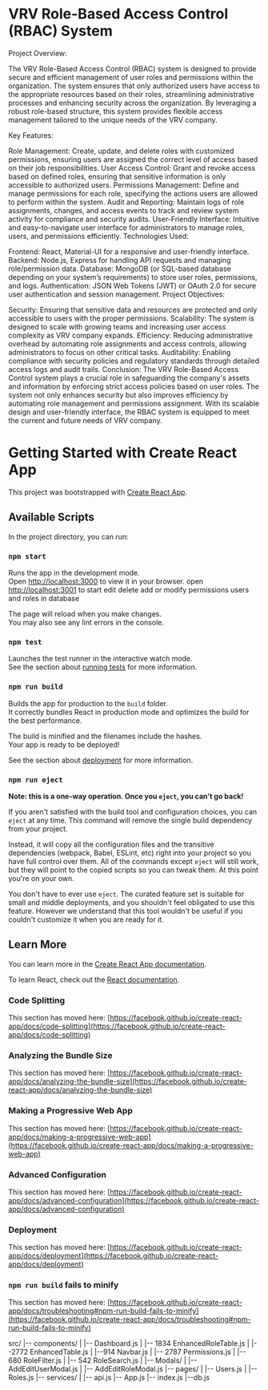 # VRV Role-Based Access Control (RBAC) System
Project Overview:

The VRV Role-Based Access Control (RBAC) system is designed to provide secure and efficient management of user roles and permissions within the organization. The system ensures that only authorized users have access to the appropriate resources based on their roles, streamlining administrative processes and enhancing security across the organization. By leveraging a robust role-based structure, this system provides flexible access management tailored to the unique needs of the VRV company.

Key Features:

Role Management: Create, update, and delete roles with customized permissions, ensuring users are assigned the correct level of access based on their job responsibilities.
User Access Control: Grant and revoke access based on defined roles, ensuring that sensitive information is only accessible to authorized users.
Permissions Management: Define and manage permissions for each role, specifying the actions users are allowed to perform within the system.
Audit and Reporting: Maintain logs of role assignments, changes, and access events to track and review system activity for compliance and security audits.
User-Friendly Interface: Intuitive and easy-to-navigate user interface for administrators to manage roles, users, and permissions efficiently.
Technologies Used:

Frontend: React, Material-UI for a responsive and user-friendly interface.
Backend: Node.js, Express for handling API requests and managing role/permission data.
Database: MongoDB (or SQL-based database depending on your system’s requirements) to store user roles, permissions, and logs.
Authentication: JSON Web Tokens (JWT) or OAuth 2.0 for secure user authentication and session management.
Project Objectives:

Security: Ensuring that sensitive data and resources are protected and only accessible to users with the proper permissions.
Scalability: The system is designed to scale with growing teams and increasing user access complexity as VRV company expands.
Efficiency: Reducing administrative overhead by automating role assignments and access controls, allowing administrators to focus on other critical tasks.
Auditability: Enabling compliance with security policies and regulatory standards through detailed access logs and audit trails.
Conclusion: The VRV Role-Based Access Control system plays a crucial role in safeguarding the company's assets and information by enforcing strict access policies based on user roles. The system not only enhances security but also improves efficiency by automating role management and permissions assignment. With its scalable design and user-friendly interface, the RBAC system is equipped to meet the current and future needs of VRV company.













# Getting Started with Create React App

This project was bootstrapped with [Create React App](https://github.com/facebook/create-react-app).

## Available Scripts

In the project directory, you can run:

### `npm start`

Runs the app in the development mode.\
Open [http://localhost:3000](http://localhost:3000) to view it in your browser. open [http://localhost:3001](http://localhost:3001) to start edit delete add or modify permissions users and roles in database

The page will reload when you make changes.\
You may also see any lint errors in the console.

### `npm test`

Launches the test runner in the interactive watch mode.\
See the section about [running tests](https://facebook.github.io/create-react-app/docs/running-tests) for more information.

### `npm run build`

Builds the app for production to the `build` folder.\
It correctly bundles React in production mode and optimizes the build for the best performance.

The build is minified and the filenames include the hashes.\
Your app is ready to be deployed!

See the section about [deployment](https://facebook.github.io/create-react-app/docs/deployment) for more information.

### `npm run eject`

**Note: this is a one-way operation. Once you `eject`, you can't go back!**

If you aren't satisfied with the build tool and configuration choices, you can `eject` at any time. This command will remove the single build dependency from your project.

Instead, it will copy all the configuration files and the transitive dependencies (webpack, Babel, ESLint, etc) right into your project so you have full control over them. All of the commands except `eject` will still work, but they will point to the copied scripts so you can tweak them. At this point you're on your own.

You don't have to ever use `eject`. The curated feature set is suitable for small and middle deployments, and you shouldn't feel obligated to use this feature. However we understand that this tool wouldn't be useful if you couldn't customize it when you are ready for it.

## Learn More

You can learn more in the [Create React App documentation](https://facebook.github.io/create-react-app/docs/getting-started).

To learn React, check out the [React documentation](https://reactjs.org/).

### Code Splitting

This section has moved here: [https://facebook.github.io/create-react-app/docs/code-splitting](https://facebook.github.io/create-react-app/docs/code-splitting)

### Analyzing the Bundle Size

This section has moved here: [https://facebook.github.io/create-react-app/docs/analyzing-the-bundle-size](https://facebook.github.io/create-react-app/docs/analyzing-the-bundle-size)

### Making a Progressive Web App

This section has moved here: [https://facebook.github.io/create-react-app/docs/making-a-progressive-web-app](https://facebook.github.io/create-react-app/docs/making-a-progressive-web-app)

### Advanced Configuration

This section has moved here: [https://facebook.github.io/create-react-app/docs/advanced-configuration](https://facebook.github.io/create-react-app/docs/advanced-configuration)

### Deployment

This section has moved here: [https://facebook.github.io/create-react-app/docs/deployment](https://facebook.github.io/create-react-app/docs/deployment)

### `npm run build` fails to minify

This section has moved here: [https://facebook.github.io/create-react-app/docs/troubleshooting#npm-run-build-fails-to-minify](https://facebook.github.io/create-react-app/docs/troubleshooting#npm-run-build-fails-to-minify)


src/
|-- components/
|   |-- Dashboard.js
|    |-- 1834 EnhancedRoleTable.js
|    |--2772 EnhancedTable.js
|    |--914 Navbar.js
|    |-- 2787 Permissions.js
|    |-- 680 RoleFilter.js
|    |-- 542 RoleSearch.js
|    |-- Modals/
|       |-- AddEditUserModal.js
|       |-- AddEditRoleModal.js
|-- pages/
|   |-- Users.js
|   |-- Roles.js
|-- services/
|   |-- api.js
|-- App.js
|-- index.js
|--db.js
